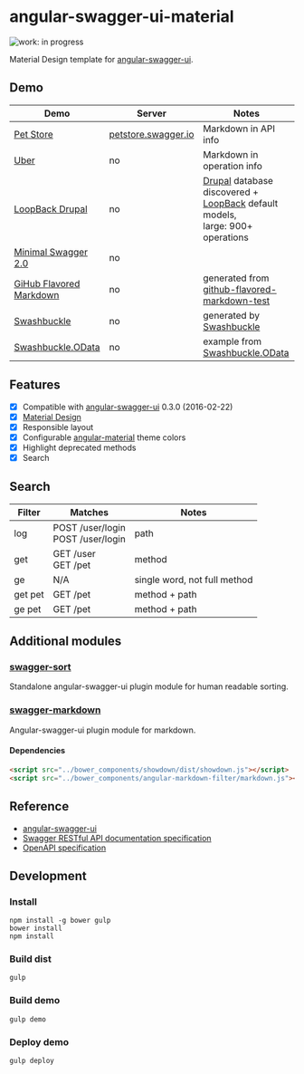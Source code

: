 # angular-swagger-ui-material

![work: in progress](https://img.shields.io/badge/work-in%20progress-orange.svg?style=flat)

Material Design template for [angular-swagger-ui](https://github.com/Orange-OpenSource/angular-swagger-ui).

## Demo

| Demo  | Server | Notes |
| --- | --- | --- |
| [Pet Store](http://darosh.github.io/angular-swagger-ui-material) | [petstore.swagger.io](http://petstore.swagger.io) | Markdown in API info |
| [Uber](http://darosh.github.io/angular-swagger-ui-material/#?url=https://cdn.rawgit.com/OAI/OpenAPI-Specification/master/examples/v2.0/json/uber.json) | no | Markdown in operation info |
| [LoopBack Drupal](http://darosh.github.io/angular-swagger-ui-material/#?url=http://darosh.github.io/angular-swagger-ui-material/swagger-drupal.json) | no | [Drupal](https://www.drupal.org/) database discovered + [LoopBack](http://loopback.io/) default models, <br> large: 900+ operations |
| [Minimal Swagger 2.0](http://darosh.github.io/angular-swagger-ui-material/#?url=http://darosh.github.io/angular-swagger-ui-material/swagger-minimal.json) | no | |
| [GiHub Flavored Markdown](http://darosh.github.io/angular-swagger-ui-material/#?url=http://darosh.github.io/angular-swagger-ui-material/swagger-gfm.json) | no | generated from [github-flavored-markdown-test](https://github.com/suan/github-flavored-markdown-test) |
| [Swashbuckle](http://darosh.github.io/angular-swagger-ui-material/#?url=http://darosh.github.io/angular-swagger-ui-material/swagger-swashbuckle.json) | no | generated by [Swashbuckle](https://github.com/domaindrivendev/Swashbuckle) |
| [Swashbuckle.OData](http://darosh.github.io/angular-swagger-ui-material/#?url=http://darosh.github.io/angular-swagger-ui-material/swagger-swashbuckle-odata.json) | no | example from [Swashbuckle.OData](https://github.com/rbeauchamp/Swashbuckle.OData) |

## Features

* [x] Compatible with [angular-swagger-ui](https://github.com/Orange-OpenSource/angular-swagger-ui) 0.3.0 (2016-02-22)
* [x] [Material Design](https://www.google.com/design/spec/material-design/introduction.html)
* [x] Responsible layout
* [x] Configurable [angular-material](https://material.angularjs.org) theme colors
* [x] Highlight deprecated methods
* [x] Search

## Search

| Filter | Matches | Notes |
| --- | --- | --- |
| log | POST /user/login <br> POST /user/login| path |
| get | GET /user <br> GET /pet | method |
| ge | N/A | single word, not full method |
| get pet | GET /pet | method + path |
| ge pet | GET /pet | method + path |

## Additional modules

### [swagger-sort](./src/modules/swagger-sort.js)

Standalone angular-swagger-ui plugin module for human readable sorting.

### [swagger-markdown](./src/modules/swagger-markdown.js)

Angular-swagger-ui plugin module for markdown.

#### Dependencies

```html
<script src="../bower_components/showdown/dist/showdown.js"></script>
<script src="../bower_components/angular-markdown-filter/markdown.js"></script>
```

## Reference

* [angular-swagger-ui](https://github.com/Orange-OpenSource/angular-swagger-ui)
* [Swagger RESTful API documentation specification](http://swagger.io/specification/)
* [OpenAPI specification](https://github.com/OAI/OpenAPI-Specification)

## Development

### Install

```shell
npm install -g bower gulp
bower install
npm install
```

### Build dist

```shell
gulp
```

### Build demo

```shell
gulp demo
```

### Deploy demo

```shell
gulp deploy
```
